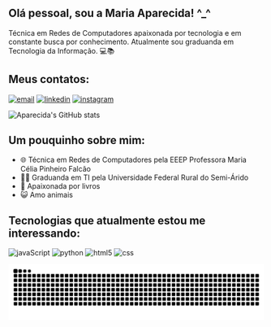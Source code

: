## Olá pessoal, sou a Maria Aparecida! ^_^
Técnica em Redes de Computadores apaixonada por tecnologia e em constante busca por conhecimento. Atualmente sou graduanda em Tecnologia da Informação. 💻📚

## Meus contatos:
[![email](https://img.shields.io/badge/Gmail-D14836?style=for-the-badge&logo=gmail&logoColor=white)](mailto:m.aparecida.silva04@gmail.com)
[![linkedin](https://img.shields.io/badge/LinkedIn-0077B5?style=for-the-badge&logo=linkedin&logoColor=white)](https://www.linkedin.com/in/maria-aparecida-da-silva-90623220b/)
[![instagram](https://img.shields.io/badge/Instagram-E4405F?style=for-the-badge&logo=instagram&logoColor=white)](https://instagram.com/maria_aparecida040)

![Aparecida's GitHub stats](https://github-readme-stats.vercel.app/api?username=M-Aparecida&show_icons=true&theme=dracula&include_all_commits=true&count_private=true)

## Um pouquinho sobre mim:

- 🌐 Técnica em Redes de Computadores pela EEEP Professora Maria Célia Pinheiro Falcão
- 👩‍💻 Graduanda em TI pela Universidade Federal Rural do Semi-Árido
- 📕 Apaixonada por livros
- 😺 Amo animais

## Tecnologias que atualmente estou me interessando:
![javaScript](https://img.shields.io/badge/JavaScript-323330?style=for-the-badge&logo=javascript&logoColor=F7DF1E)
![python](https://img.shields.io/badge/Python-3776AB?style=for-the-badge&logo=python&logoColor=white)
![html5](https://img.shields.io/badge/HTML5-E34F26?style=for-the-badge&logo=html5&logoColor=white)
![css](https://img.shields.io/badge/CSS3-1572B6?style=for-the-badge&logo=css3&logoColor=white)

<picture>
  <source
    media="(prefers-color-scheme: dark)"
    srcset="https://raw.githubusercontent.com/M-Aparecida/M-Aparecida/output/github-contribution-grid-snake-dark.svg"
  />
  <source
    media="(prefers-color-scheme: light)"
    srcset="https://raw.githubusercontent.com/M-Aparecida/M-Aparecida/output/github-contribution-grid-snake.svg"
  />
  <img
    alt="github contribution grid snake animation"
    src="https://raw.githubusercontent.com/M-Aparecida/M-Aparecida/output/github-contribution-grid-snake.svg"
  />
</picture>


